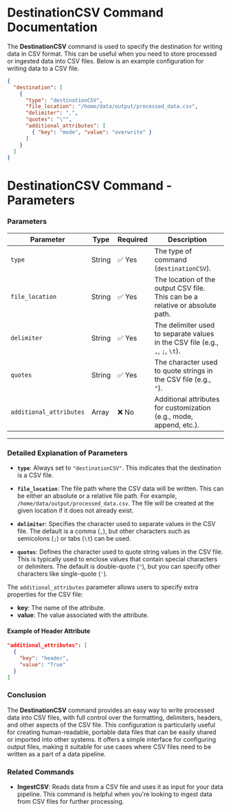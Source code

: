# DestinationCSV Command Documentation

The **DestinationCSV** command is used to specify the destination for writing data in CSV format. This can be useful when you need to store processed or ingested data into CSV files. Below is an example configuration for writing data to a CSV file.

```json
{
  "destination": [
    {
      "type": "destinationCSV",
      "file_location": "/home/data/output/processed_data.csv",
      "delimiter": ",",
      "quotes": "\"",
      "additional_attributes": [
        { "key": "mode", "value": "overwrite" }
      ]
    }
  ]
}

```

# DestinationCSV Command - Parameters

### **Parameters**

| Parameter             | Type    | Required | Description                                                                 |
|-----------------------|---------|----------|-----------------------------------------------------------------------------|
| `type`                | String  | ✅ Yes    | The type of command (`destinationCSV`).                                                  |
| `file_location`       | String  | ✅ Yes    | The location of the output CSV file. This can be a relative or absolute path. |
| `delimiter`           | String  | ✅ Yes    | The delimiter used to separate values in the CSV file (e.g., `,`, `;`, `\t`). |
| `quotes`          | String  | ✅ Yes    | The character used to quote strings in the CSV file (e.g., `"`).              |
| `additional_attributes`| Array   | ❌ No     | Additional attributes for customization (e.g., mode, append, etc.).           |

---

### **Detailed Explanation of Parameters**

- **`type`**: Always set to `"destinationCSV"`. This indicates that the destination is a CSV file.
  
- **`file_location`**: The file path where the CSV data will be written. This can be either an absolute or a relative file path. For example, `/home/data/output/processed_data.csv`. The file will be created at the given location if it does not already exist.

- **`delimiter`**: Specifies the character used to separate values in the CSV file. The default is a comma (`,`), but other characters such as semicolons (`;`) or tabs (`\t`) can be used.

- **`quotes`**: Defines the character used to quote string values in the CSV file. This is typically used to enclose values that contain special characters or delimiters. The default is double-quote (`"`), but you can specify other characters like single-quote (`'`).

The `additional_attributes` parameter allows users to specify extra properties for the CSV file:

- **key**: The name of the attribute.
- **value**: The value associated with the attribute.

#### **Example of Header Attribute**

```json
"additional_attributes": [
  {
    "key": "header",
    "value": "True"
  }
]
```

### **Conclusion**

The **DestinationCSV** command provides an easy way to write processed data into CSV files, with full control over the formatting, delimiters, headers, and other aspects of the CSV file. This configuration is particularly useful for creating human-readable, portable data files that can be easily shared or imported into other systems. It offers a simple interface for configuring output files, making it suitable for use cases where CSV files need to be written as a part of a data pipeline.

### **Related Commands**

- **IngestCSV**: Reads data from a CSV file and uses it as input for your data pipeline. This command is helpful when you're looking to ingest data from CSV files for further processing.
